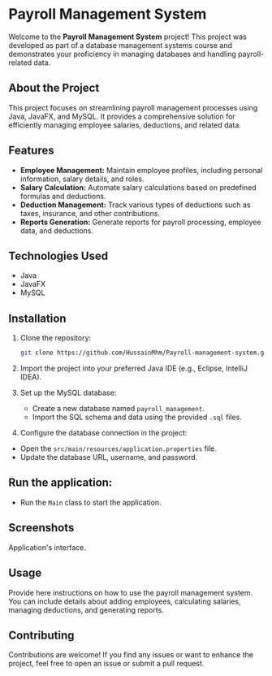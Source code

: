# Payroll Management System

Welcome to the **Payroll Management System** project! This project was developed as part of a database management systems course and demonstrates your proficiency in managing databases and handling payroll-related data.

## About the Project

This project focuses on streamlining payroll management processes using Java, JavaFX, and MySQL. It provides a comprehensive solution for efficiently managing employee salaries, deductions, and related data.

## Features

- **Employee Management:** Maintain employee profiles, including personal information, salary details, and roles.
- **Salary Calculation:** Automate salary calculations based on predefined formulas and deductions.
- **Deduction Management:** Track various types of deductions such as taxes, insurance, and other contributions.
- **Reports Generation:** Generate reports for payroll processing, employee data, and deductions.

## Technologies Used

- Java
- JavaFX
- MySQL

## Installation

1. Clone the repository:

   ```bash
   git clone https://github.com/HussainMhm/Payroll-management-system.git

2. Import the project into your preferred Java IDE (e.g., Eclipse, IntelliJ IDEA).

3. Set up the MySQL database:
   - Create a new database named `payroll_management`.
   - Import the SQL schema and data using the provided `.sql` files.

4. Configure the database connection in the project:
  - Open the `src/main/resources/application.properties` file.
  - Update the database URL, username, and password.

## Run the application:

- Run the `Main` class to start the application.

## Screenshots

Application's interface.


## Usage

Provide here instructions on how to use the payroll management system. You can include details about adding employees, calculating salaries, managing deductions, and generating reports.

## Contributing

Contributions are welcome! If you find any issues or want to enhance the project, feel free to open an issue or submit a pull request.
